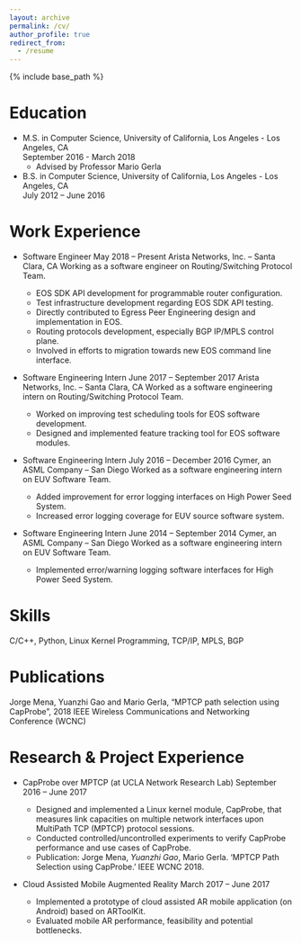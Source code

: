 ```yaml
---
layout: archive
permalink: /cv/
author_profile: true
redirect_from:
  - /resume
---
```


{% include base_path %}

Education
======
* M.S. in Computer Science, University of California, Los Angeles - Los Angeles, CA <br   /> September 2016 - March 2018
  * Advised by Professor Mario Gerla
* B.S. in Computer Science, University of California, Los Angeles - Los Angeles, CA <br   /> July 2012 – June 2016

Work Experience
======
* Software Engineer                                                                          May 2018 – Present
  Arista Networks, Inc.  – Santa Clara, CA
  Working as a software engineer on Routing/Switching Protocol Team.
  * EOS SDK API development for programmable router configuration.
  * Test infrastructure development regarding EOS SDK API testing.
  * Directly contributed to Egress Peer Engineering design and implementation in EOS.
  * Routing protocols development, especially BGP IP/MPLS control plane.
  * Involved in efforts to migration towards new EOS command line interface.

* Software Engineering Intern                                                                June 2017 – September 2017 
  Arista Networks, Inc.  – Santa Clara, CA
  Worked as a software engineering intern on Routing/Switching Protocol Team.
  * Worked on improving test scheduling tools for EOS software development.
  * Designed and implemented feature tracking tool for EOS software modules.

* Software Engineering Intern                                                                July 2016 – December 2016
  Cymer, an ASML Company – San Diego
  Worked as a software engineering intern on EUV Software Team.
  * Added improvement for error logging interfaces on High Power Seed System.
  * Increased error logging coverage for EUV source software system.

* Software Engineering Intern                                                                June 2014 – September 2014
  Cymer, an ASML Company – San Diego
  Worked as a software engineering intern on EUV Software Team.
  * Implemented error/warning logging software interfaces for High Power Seed System.

Skills
======
C/C++, Python, Linux Kernel Programming, TCP/IP, MPLS, BGP

Publications
======
Jorge Mena, Yuanzhi Gao and Mario Gerla, “MPTCP path selection using CapProbe”, 2018 IEEE Wireless Communications and Networking Conference (WCNC)

Research & Project Experience
======
* CapProbe over MPTCP  (at UCLA Network Research Lab)                                        September 2016 – June 2017
  * Designed and implemented a Linux kernel module, CapProbe, that measures link capacities on multiple network interfaces upon MultiPath TCP (MPTCP) protocol sessions.
  * Conducted controlled/uncontrolled experiments to verify CapProbe performance and use cases of CapProbe.
  * Publication: Jorge Mena, *Yuanzhi Gao*, Mario Gerla. ‘MPTCP Path Selection using CapProbe.’ IEEE WCNC 2018.

* Cloud Assisted Mobile Augmented Reality                                                     March 2017 – June 2017
  * Implemented a prototype of cloud assisted AR mobile application (on Android) based on ARToolKit.
  * Evaluated mobile AR performance, feasibility and potential bottlenecks.

